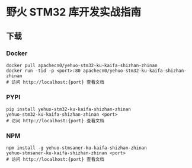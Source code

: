 # 野火 STM32 库开发实战指南

## 下载

### Docker

```
docker pull apachecn0/yehuo-stm32-ku-kaifa-shizhan-zhinan
docker run -tid -p <port>:80 apachecn0/yehuo-stm32-ku-kaifa-shizhan-zhinan
# 访问 http://localhost:{port} 查看文档
```

### PYPI

```
pip install yehuo-stm32-ku-kaifa-shizhan-zhinan
yehuo-stm32-ku-kaifa-shizhan-zhinan <port>
# 访问 http://localhost:{port} 查看文档
```

### NPM

```
npm install -g yehuo-stmsaner-ku-kaifa-shizhan-zhinan
yehuo-stmsaner-ku-kaifa-shizhan-zhinan <port>
# 访问 http://localhost:{port} 查看文档
```